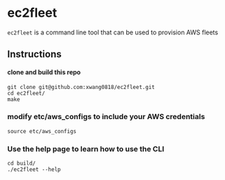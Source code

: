 # ec2fleet

`ec2fleet` is a command line tool that can be used to provision AWS fleets

## Instructions

#### clone and build this repo
```
git clone git@github.com:xwang0818/ec2fleet.git
cd ec2fleet/
make

```

### modify etc/aws_configs to include your AWS credentials
```
source etc/aws_configs
```

### Use the help page to learn how to use the CLI
```
cd build/
./ec2fleet --help
```

